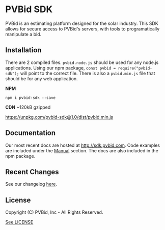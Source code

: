 # PVBid SDK

PVBid is an estimating platform designed for the solar industry. This SDK allows for secure access to PVBid's servers, with tools to programatically manipulate a bid. 


## Installation
There are 2 compiled files. `pvbid.node.js` should be used for any node.js applications. Using our npm package, `const pvbid = require("pvbid-sdk");` will point to the correct file.  There is also a `pvbid.min.js` file that should be for any web application.

**NPM**
```
npm i pvbid-sdk --save
```

**CDN**
~120kB gzipped

https://unpkg.com/pvbid-sdk@1.0/dist/pvbid.min.js

## Documentation
Our most recent docs are hosted at http://sdk.pvbid.com. Code examples are included under the [Manual](http://sdk.pvbid.com/manual) section. The docs are also included in the npm package.  

## Recent Changes
See our changelog [here](http://sdk.pvbid.com/manual/CHANGELOG.html).

## License
Copyright (C) PVBid, Inc - All Rights Reserved.

[See LICENSE](http://sdk.pvbid.com/manual/LICENSE.html)

